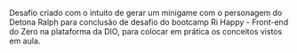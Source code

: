 Desafio criado com o intuito de gerar um minigame com o personagem do Detona Ralph para conclusão de desafio do bootcamp Ri Happy - Front-end do Zero na plataforma da DIO,
para colocar em prática os conceitos vistos em aula.
